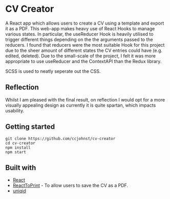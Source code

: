 # CV Creator

A React app which allows users to create a CV using a template and export it as a PDF. This web-app makes heavy use of React Hooks to manage various states. In particular, the useReducer Hook is heavily utilised to trigger different things depending on the the arguments passed to the reducers. I found that reducers were the most suitable Hook for this project due to the sheer amount of different states the CV entries could have (e.g. edited, deleted). Due to the small-scale of the project, I felt it was more appropriate to use useReducer and the ContextAPI than the Redux library.

SCSS is used to neatly seperate out the CSS.

## Reflection

Whilst I am pleased with the final result, on reflection I would opt for a more visually appealing design as currently it is quite spartan, which impacts usability.

## Getting started

```
git clone https://github.com/ccjohnst/cv-creator
cd cv-creator
npm install
npm start
```

## Built with

- [React](https://reactjs.org/)
- [ReactToPrint](https://www.npmjs.com/package/react-to-print) - To allow users to save the CV as a PDF.
- [uniqid](https://www.npmjs.com/package/uniqid)
